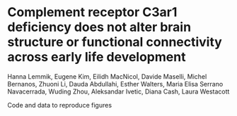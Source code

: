 # Complement receptor C3ar1 deficiency does not alter brain structure or functional connectivity across early life development


Hanna Lemmik, Eugene Kim, Eilidh MacNicol, Davide Maselli, Michel Bernanos, Zhuoni Li, Dauda Abdullahi, Esther Walters, Maria Elisa Serrano Navacerrada, Wuding Zhou, Aleksandar Ivetic, Diana Cash, Laura Westacott

Code and data to reproduce figures
